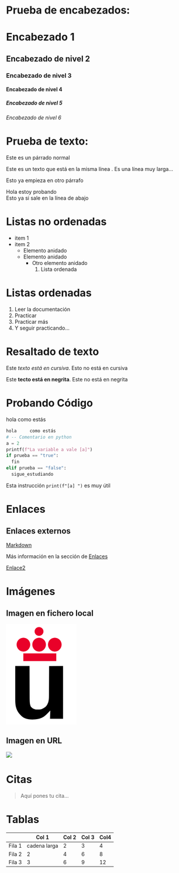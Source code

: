 # Prueba de encabezados:
# Encabezado 1

## Encabezado de nivel 2

### Encabezado de nivel 3

#### Encabezado de nivel 4

##### Encabezado de nivel 5

###### Encabezado de nivel 6

# Prueba de texto:

Este es un párrado normal



Este es un texto que está en
la
misma línea
. Es una línea muy larga...

Esto ya empieza 
en otro párrafo

Hola estoy probando  
Esto ya si sale en la línea de abajo

# Listas no ordenadas

* item 1
* item 2
  * Elemento anidado
  * Elemento anidado
    * Otro elemento anidado
      1. Lista ordenada
    
# Listas ordenadas

1. Leer la documentación
2. Practicar
3. Practicar más
4. Y seguir practicando...

# Resaltado de texto

Este *texto está en cursiva*. Esto no está en cursiva

Este **tecto está en negrita**. Este no está en negrita

# Probando Código
hola     como estás

```python
hola     como estás
# -- Comentario en python
a = 2
printf(f"La variable a vale [a]")
if prueba == "true":
  fin
elif prueba == "false":
  sigue_estudiando
```

Esta instrucción `print(f"[a] ")` es muy útil

# Enlaces

## Enlaces externos
[Markdown](https://es.wikipedia.org/wiki/Markdown)

Más información en la sección de [Enlaces](#Enlaces)

[Enlace2](#Resaltado-de-texto)

# Imágenes

## Imagen en fichero local
![](Logo-urjc.png)
## Imagen en URL
![](https://upload.wikimedia.org/wikipedia/commons/2/2f/CC_BY-SA_3.0.png)

# Citas

> Aquí pones tu cita...

# Tablas

|         | Col 1 | Col 2| Col 3| Col4 |
|---------|-------|------|------|------|
|  Fila 1 |   cadena larga   |   2  |   3  |  4   |
|  Fila 2 |   2   |   4  |   6  |  8   |
|  Fila 3 |   3   |   6  |   9  |  12  |

